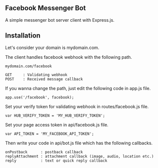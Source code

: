 ## Facebook Messenger Bot

A simple messenger bot server client with Express.js.

## Installation

Let's consider your domain is mydomain.com.

The client handles facebook webhook with the following path.

```
mydomain.com/facebook

GET     : Validating webhook
POST    : Received message callback
```

If you wanna change the path, just edit the following code in app.js file.

```
app.use('/facebook', facebook);
```

Set your verify token for validating webhook in routes/facebook.js file.

```
var HUB_VERIFY_TOKEN = 'MY_HUB_VERIFY_TOKEN';
```

Set your page access token in api/facebook.js file.

```
var API_TOKEN = 'MY_FACEBOOK_API_TOKEN';
```

Then write your code in api/bot.js file which has the following callbacks.

```
onPostback      : postback callback
replyAttachment : attachment callback (image, audio, location etc.)
reply           : text or quick reply callback
```